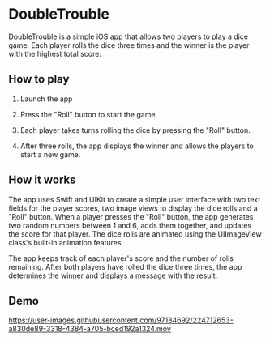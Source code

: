 # DoubleTrouble

DoubleTrouble is a simple iOS app that allows two players to play a dice game. Each player rolls the dice three times and the winner is the player with the highest total score.

## How to play

1. Launch the app

2. Press the "Roll" button to start the game.

3. Each player takes turns rolling the dice by pressing the "Roll" button.

4. After three rolls, the app displays the winner and allows the players to start a new game.

## How it works

The app uses Swift and UIKit to create a simple user interface with two text fields for the player scores, two image views to display the dice rolls and a "Roll" button. When a player presses the "Roll" button, the app generates two random numbers between 1 and 6, adds them together, and updates the score for that player. The dice rolls are animated using the UIImageView class's built-in animation features.

The app keeps track of each player's score and the number of rolls remaining. After both players have rolled the dice three times, the app determines the winner and displays a message with the result.

## Demo

https://user-images.githubusercontent.com/97184692/224712653-a830de89-3318-4384-a705-bced192a1324.mov

